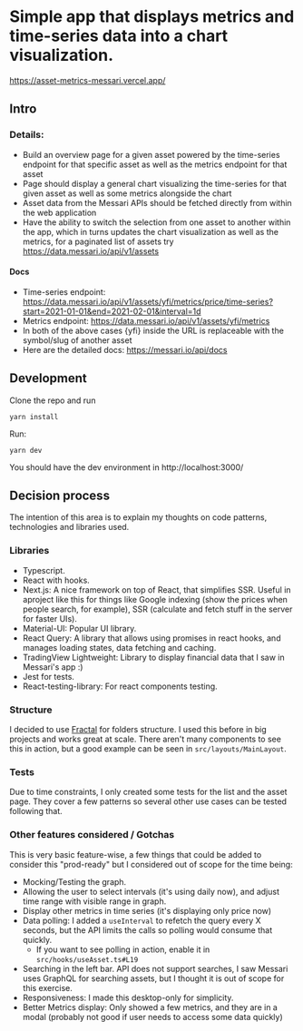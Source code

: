 # Simple app that displays metrics and time-series data into a chart visualization.

https://asset-metrics-messari.vercel.app/

## Intro

### Details:

- Build an overview page for a given asset powered by the time-series endpoint for that specific asset as well as the metrics endpoint for that asset
- Page should display a general chart visualizing the time-series for that given asset as well as some metrics alongside the chart
- Asset data from the Messari APIs should be fetched directly from within the web application
- Have the ability to switch the selection from one asset to another within the app, which in turns updates the chart visualization as well as the metrics, for a paginated list of assets try https://data.messari.io/api/v1/assets

#### Docs

- Time-series endpoint: https://data.messari.io/api/v1/assets/yfi/metrics/price/time-series?start=2021-01-01&end=2021-02-01&interval=1d
- Metrics endpoint: https://data.messari.io/api/v1/assets/yfi/metrics
- In both of the above cases {yfi} inside the URL is replaceable with the symbol/slug of another asset
- Here are the detailed docs: https://messari.io/api/docs

## Development

Clone the repo and run

```
yarn install
```

Run:

```
yarn dev
```

You should have the dev environment in http://localhost:3000/

## Decision process

The intention of this area is to explain my thoughts on code patterns,
technologies and libraries used.

### Libraries

- Typescript.
- React with hooks.
- Next.js: A nice framework on top of React, that simplifies SSR. Useful in aproject like this for things like Google indexing (show the prices when people search, for example), SSR (calculate and fetch stuff in the server for faster UIs).
- Material-UI: Popular UI library.
- React Query: A library that allows using promises in react hooks, and manages loading states, data fetching and caching.
- TradingView Lightweight: Library to display financial data that I saw in Messari's app :)
- Jest for tests.
- React-testing-library: For react components testing.

### Structure

I decided to use [Fractal](https://hackernoon.com/fractal-a-react-app-structure-for-infinite-scale-4dab943092af) for folders structure. I used this before in big projects and works great at scale.
There aren't many components to see this in action, but a good example can be seen in `src/layouts/MainLayout`.

### Tests

Due to time constraints, I only created some tests for the list and the asset page. They cover a few patterns so several other use cases can be tested following that.

### Other features considered / Gotchas

This is very basic feature-wise, a few things that could be added to consider this "prod-ready" but I considered out of scope for the time being:

- Mocking/Testing the graph.
- Allowing the user to select intervals (it's using daily now), and adjust time range with visible range in graph.
- Display other metrics in time series (it's displaying only price now)
- Data polling: I added a `useInterval` to refetch the query every X seconds, but the API limits the calls so polling would consume that quickly.
  - If you want to see polling in action, enable it in `src/hooks/useAsset.ts#L19`
- Searching in the left bar. API does not support searches, I saw Messari uses GraphQL for searching assets, but I thought it is out of scope for this exercise.
- Responsiveness: I made this desktop-only for simplicity.
- Better Metrics display: Only showed a few metrics, and they are in a modal (probably not good if user needs to access some data quickly)
